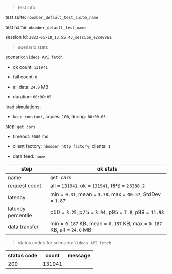 > test info

test suite: `nbomber_default_test_suite_name`

test name: `nbomber_default_test_name`

session id: `2023-05-18_13.55.43_session_e2ce8891`

> scenario stats

scenario: `Videos API fetch`

  - ok count: `131941`

  - fail count: `0`

  - all data: `24.0` MB

  - duration: `00:00:05`

load simulations:

  - `keep_constant`, copies: `100`, during: `00:00:05`

step: `get cars`

  - timeout: `5000` ms

  - client factory: `nbomber_http_factory`, clients: `1`

  - data feed: `none`

|step|ok stats|
|---|---|
|name|`get cars`|
|request count|all = `131941`, ok = `131941`, RPS = `26388.2`|
|latency|min = `0.31`, mean = `3.78`, max = `40.57`, StdDev = `1.87`|
|latency percentile|p50 = `3.25`, p75 = `3.94`, p95 = `7.8`, p99 = `11.98`|
|data transfer|min = `0.187` KB, mean = `0.187` KB, max = `0.187` KB, all = `24.0` MB|


> status codes for scenario: `Videos API fetch`

|status code|count|message|
|---|---|---|
|200|131941||


